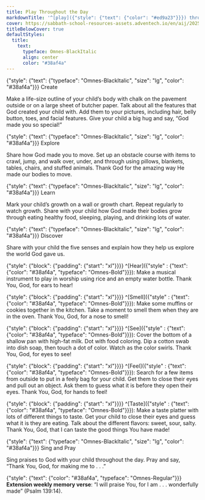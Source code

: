 ```yaml
---
title: Play Throughout the Day
markdownTitle: '^[play]({"style": {"text": {"color": "#ed9a23"}}}) throughout the day'
cover: https://sabbath-school-resources-assets.adventech.io/en/aij/2025-01-bg/assets/12-05.png
titleBelowCover: true
defaultStyles:
  title:
    text:
      typeface: Omnes-BlackItalic
      align: center
      color: "#38af4a"
---
```


{"style": {"text": {"typeface": "Omnes-BlackItalic", "size": "lg", "color": "#38af4a"}}}
Create

Make a life-size outline of your child’s body with chalk on the pavement outside or on a large sheet of butcher paper. Talk about all the features that God created your child with. Add them to your pictures, including hair, belly button, toes, and facial features. Give your child a big hug and say, “God made you so special!”

{"style": {"text": {"typeface": "Omnes-BlackItalic", "size": "lg", "color": "#38af4a"}}}
Explore

Share how God made you to move. Set up an obstacle course with items to crawl, jump, and walk over, under, and through using pillows, blankets, tables, chairs, and stuffed animals. Thank God for the amazing way He made our bodies to move.  

{"style": {"text": {"typeface": "Omnes-BlackItalic", "size": "lg", "color": "#38af4a"}}}
Learn

Mark your child’s growth on a wall or growth chart. Repeat regularly to watch growth. Share with your child how God made their bodies grow through eating healthy food, sleeping, playing, and drinking lots of water. 

{"style": {"text": {"typeface": "Omnes-BlackItalic", "size": "lg", "color": "#38af4a"}}}
Discover

Share with your child the five senses and explain how they help us explore the world God gave us.


{"style": {"block": {"padding": {"start": "xl"}}}}
^[Hear]({"style" : {"text": {"color": "#38af4a", "typeface": "Omnes-Bold"}}}): Make a musical instrument to play in worship using rice and an empty water bottle. Thank You, God, for ears to hear!

{"style": {"block": {"padding": {"start": "xl"}}}}
^[Smell]({"style" : {"text": {"color": "#38af4a", "typeface": "Omnes-Bold"}}}): Make some muffins or cookies together in the kitchen. Take a moment to smell them when they are in the oven. Thank You, God, for a nose to smell!

{"style": {"block": {"padding": {"start": "xl"}}}}
^[See]({"style" : {"text": {"color": "#38af4a", "typeface": "Omnes-Bold"}}}): Cover the bottom of a shallow pan with high-fat milk. Dot with food coloring. Dip a cotton swab into dish soap, then touch a dot of color. Watch as the color swirls. Thank You, God, for eyes to see!

{"style": {"block": {"padding": {"start": "xl"}}}}
^[Feel]({"style" : {"text": {"color": "#38af4a", "typeface": "Omnes-Bold"}}}): Search for a few items from outside to put in a feely bag for your child. Get them to close their eyes and pull out an object. Ask them to guess what it is before they open their eyes. Thank You, God, for hands to feel! 

{"style": {"block": {"padding": {"start": "xl"}}}}
^[Taste]({"style" : {"text": {"color": "#38af4a", "typeface": "Omnes-Bold"}}}): Make a taste platter with lots of different things to taste. Get your child to close their eyes and guess what it is they are eating. Talk about the different flavors: sweet, sour, salty. Thank You, God, that I can taste the good things You have made! 

{"style": {"text": {"typeface": "Omnes-BlackItalic", "size": "lg", "color": "#38af4a"}}}
Sing and Pray

Sing praises to God with your child throughout the day. Pray and say, “Thank You, God, for making me to . . .”

{"style": {"text": {"color": "#38af4a", "typeface": "Omnes-Regular"}}}
**Extension weekly memory verse**: “I will praise You, for I am . . . wonderfully made” (Psalm 139:14).
